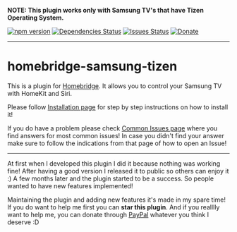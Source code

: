 **NOTE: This plugin works only with Samsung TV's that have Tizen Operating System.**

[![npm version](https://img.shields.io/npm/v/homebridge-samsung-tizen.svg)](https://www.npmjs.com/package/homebridge-samsung-tizen)
[![Dependencies Status](https://img.shields.io/david/tavicu/homebridge-samsung-tizen.svg)](https://david-dm.org/tavicu/homebridge-samsung-tizen)
[![Issues Status](https://img.shields.io/github/issues/tavicu/homebridge-samsung-tizen.svg)](https://github.com/tavicu/homebridge-samsung-tizen/issues)
[![Donate](https://img.shields.io/badge/Donate-PayPal-green.svg)](https://www.paypal.com/cgi-bin/webscr?cmd=_s-xclick&hosted_button_id=5QLCDRNH77Z9L&source=url)

***

# homebridge-samsung-tizen
This is a plugin for [Homebridge](https://github.com/homebridge/homebridge).
It allows you to control your Samsung TV with HomeKit and Siri.

Please follow [Installation page](https://github.com/tavicu/homebridge-samsung-tizen/wiki/Installation) for step by step instructions on how to install it!

If you do have a problem please check [Common Issues page](https://github.com/tavicu/homebridge-samsung-tizen/wiki/Common-Issues) where you find answers for most common issues!
In case you didn't find your answer make sure to follow the indications from that page of how to open an Issue!

***

At first when I developed this plugin I did it because nothing was working fine! After having a good version I released it to public so others can enjoy it :)
A few months later and the plugin started to be a success. So people wanted to have new features implemented!

Maintaining the plugin and adding new features it's made in my spare time!
If you do want to help me first you can **star this plugin**. And if you realllly want to help me, you can donate through [PayPal](https://www.paypal.com/cgi-bin/webscr?cmd=_s-xclick&hosted_button_id=5QLCDRNH77Z9L&source=url) whatever you think I deserve :D
